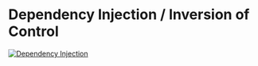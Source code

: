 # Dependency Injection / Inversion of Control


[![Dependency Injection](http://img.youtube.com/vi/mR_Bj2t7bmk/0.jpg)](https://www.youtube.com/watch?v=mR_Bj2t7bmk "Dependency Injection")
